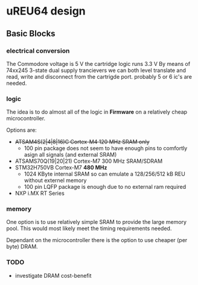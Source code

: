 # uREU64 design

## Basic Blocks

### electrical conversion
The Commodore voltage is 5 V the cartridge logic runs 3.3 V By means of 74xx245 3-state dual supply trancievers we can both level translate and read, write and disconnect from the cartrigde port. probably 5 or 6 ic's are needed.

### logic
The idea is to do almost all of the logic in **Firmware** on a relatively cheap microcontroller. 

Options are:
* ~~ATSAM4S(2|4|8|16)C Cortex-M4 120 MHz SRAM only~~
  - 100 pin package does not seem to have enough pins to comfortly asign all signals (and external SRAM)
* ATSAMS70Q(19|20|21) Cortex-M7 300 MHz SRAM/SDRAM
* STM32H750VB Cortex-M7 **480 MHz** 
  - 1024 KByte internal SRAM so can emulate a 128/256/512 kB REU without externel memory
  - 100 pin LQFP package is enough due to no external ram required
* NXP i.MX RT Series

### memory
One option is to use relatively simple SRAM to provide the large memory pool. This would most likely meet the timing requirements needed.

Dependant on the microcontroller there is the option to use cheaper (per byte) DRAM. 

### TODO
* investigate DRAM cost-benefit

